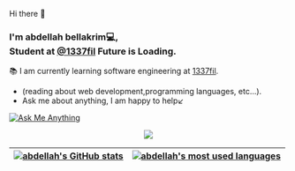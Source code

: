  Hi there 👋

### I'm abdellah bellakrim💻,<br/> Student at [@1337fil](https://1337.ma/) Future is Loading.
📚 I am currently learning software engineering at [1337fil](https://1337.ma/).
 * (reading about web development,programming languages, etc...).
 * Ask me about anything, I am happy to help↙️


<a href="mailto:bellakrim2032@gmail.com">
	<img alt="Ask Me Anything" src="https://img.shields.io/badge/-Ask_me_anything-blueviolet?style=flat&logo=Gmail&logoColor=white" />
</a>


<p align="center">
	<a href="https://github.com/heybellakrim">
		<img src="https://badge42.herokuapp.com/api/stats/abellakr?darkmode=true&cursus=42cursus" />
	</a>
</p>


| [![abdellah's GitHub stats](https://github-readme-stats-eight-virid.vercel.app/api?username=heybellakrim&count_private=true&theme=calm&show_icons=true)](https://github.com/heybellakrim?tab=repositories) | [![abdellah's most used languages](https://github-readme-stats.vercel.app/api/top-langs/?username=heybellakrim&layout=compact&hide_border=true&theme=jolly)](https://github.com/heybellakrim?tab=repositories) |
|:-:|:-:|




